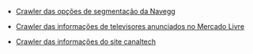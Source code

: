 
- [Crawler das opções de segmentação da Navegg](https://github.com/the-data-dude/portfolio/tree/master/web-scraping/navegg)

- [Crawler das informações de televisores anunciados no Mercado Livre](https://github.com/the-data-dude/portfolio/tree/master/web-scraping/mercado-livre)

- [Crawler das informações do site canaltech](https://github.com/the-data-dude/portfolio/tree/master/web-scraping/canaltech)
